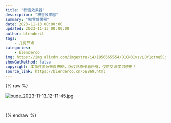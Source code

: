 ```yaml
---
title: "积雪效果器"
description: "积雪效果器"
summary: "积雪效果器"
date: 2023-11-13 00:00:00
updated: 2023-11-13 00:00:00
author: blenderit
tags: 
    - 几何节点
categories:
    - blenderco
img: https://img.alicdn.com/imgextra/i4/1856665554/O1CN01vsvL0Y1qtme5CgYqz_!!1856665554.jpg
showGetMethod: false
copyright: 本插件资源来自网络，版权归原作者所有，仅供交流学习使用！
source_link: https://blenderco.cn/58869.html
---
```


{% raw %}
<p><img src="https://img.alicdn.com/imgextra/i4/1856665554/O1CN01vsvL0Y1qtme5CgYqz_!!1856665554.jpg" alt="bude_2023-11-13_12-11-45.jpg"></p><p> </p>
<div style="display: none">blenderco</div>
{% endraw %}